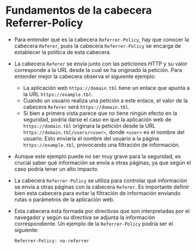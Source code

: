 # Fundamentos de la cabecera Referrer-Policy

* Para entender qué es la cabecera `Referrer-Policy`, hay que conocer la cabecera `Referer`, pues la cabecera `Referrer-Policy` se encarga de establecer la política de esta cabecera.
* La cabecera `Referer` se envía junto con las peticiones HTTP y su valor corresponde a la URL desde la cual se ha originado la petición. Para entender mejor la cabecera observa el siguiente ejemplo:
  * La aplicación web `https://domain.tbl` tiene un enlace que apunta a la URL `https://example.tbl`.
  * Cuando un usuario realiza una petición a este enlace, el valor de la cabecera `Referer` será `https://domain.tbl`.
  * Si bien a primera vista parece que no tiene ningún efecto en la seguridad, podría darse el caso en que la aplicación web de `https://domain.tbl` originara la petición desde la URL `https://domain.tbl/users/<user>`, donde `<user>` es el nombre del usuario. Esto enviaría el nombre del usuario a la página `https://example.tbl`, provocando una filtración de información.
* Aunque este ejemplo puede no ser muy grave para la seguridad, es crucial saber qué información se envía a otras páginas, ya que según el caso podría tener un alto impacto.
* La cabecera `Referrer-Policy` se utiliza para controlar qué información se envía a otras páginas con la cabecera `Referer`. Es importante definir bien esta cabecera para evitar la filtración de información enviando rutas o parámetros de la aplicación web.
* Esta cabecera esta formada por directivas que son interpretadas por el navegador y según su directiva se adjunta la información correspondiente. Un ejemplo de la `Referrer-Policy` podría ser el siguiente:

  ```
  Referrer-Policy: no-referrer
  ```
